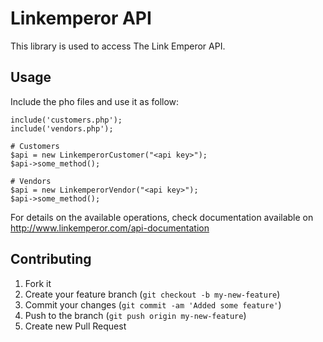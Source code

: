 # Linkemperor API

This library is used to access The Link Emperor API.

## Usage

Include the pho files and use it as follow:

    include('customers.php');
    include('vendors.php');
  
    # Customers
    $api = new LinkemperorCustomer("<api key>");
    $api->some_method();
  
    # Vendors
    $api = new LinkemperorVendor("<api key>");
    $api->some_method();

For details on the available operations, check documentation available on
http://www.linkemperor.com/api-documentation

## Contributing

1. Fork it
2. Create your feature branch (`git checkout -b my-new-feature`)
3. Commit your changes (`git commit -am 'Added some feature'`)
4. Push to the branch (`git push origin my-new-feature`)
5. Create new Pull Request
